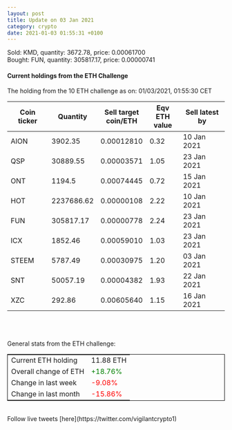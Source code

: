 ```yaml
---
layout: post
title: Update on 03 Jan 2021
category: crypto
date: 2021-01-03 01:55:31 +0100
---
```

<!-- Global site tag (gtag.js) - Google Analytics -->
<script async src="https://www.googletagmanager.com/gtag/js?id=UA-103831149-5"></script>
<script>
  window.dataLayer = window.dataLayer || [];
  function gtag(){dataLayer.push(arguments);}
  gtag('js', new Date());

  gtag('config', 'UA-103831149-5');
</script>
Sold: KMD, quantity:      3672.78, price:   0.00061700<br>Bought: FUN, quantity:    305817.17, price:   0.00000741<br>

#### Current holdings from the ETH Challenge

The holding from the 10 ETH challenge as on: 01/03/2021, 01:55:30 CET

|Coin ticker|Quantity|Sell target<br>coin/ETH|Eqv ETH<br>value|Sell latest by|
|-----------|--------|-----------|-----------|--------------|
AION|3902.35|  0.00012810|0.32|10 Jan 2021|
QSP|30889.55|  0.00003571|1.05|23 Jan 2021|
ONT|1194.5|  0.00074445|0.72|15 Jan 2021|
HOT|2237686.62|  0.00000108|2.22|10 Jan 2021|
FUN|305817.17|  0.00000778|2.24|23 Jan 2021|
ICX|1852.46|  0.00059010|1.03|23 Jan 2021|
STEEM|5787.49|  0.00030975|1.20|03 Jan 2021|
SNT|50057.19|  0.00004382|1.93|22 Jan 2021|
XZC|292.86|  0.00605640|1.15|16 Jan 2021|

<br>
<br>
<br>
General stats from the ETH challenge:

<table style="border:1px solid black;margin-left:auto;margin-right:auto;">
	<tbody>
	<tr>
		<td>Current ETH holding</td>
		<td>     11.88 ETH</td>
	</tr>
	<tr>
		<td>Overall change of ETH</td>
		<td><font color="green">+18.76%</font></td>
	</tr>
	<tr>
		<td>Change in last week</td>
		<td><font color="red">-9.08%</font></td>
	</tr>
	<tr>
		<td>Change in last month</td>
		<td><font color="red">-15.86%</font></td>
	</tr>
	</tbody>
</table>

<br>
Follow live tweets [here](https://twitter.com/vigilantcrypto1)
<br>
<br>